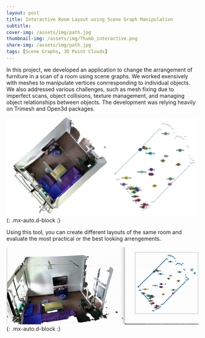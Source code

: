 ```yaml
---
layout: post
title: Interactive Room Layout using Scene Graph Manipulation
subtitle: 
cover-img: /assets/img/path.jpg
thumbnail-img: /assets/img/Thumb_interactive.png
share-img: /assets/img/path.jpg
tags: [Scene Graphs, 3D Point Clouds]
---
```


In this project, we developed an application to change the arrangement of furniture in a scan of a room using scene graphs. We worked exensively with meshes to manipulate vertices conrresponding to individual objects. We also addressed various challenges, such as mesh fixing due to imperfect scans, object collisions, texture management, and managing object relationships between objects. The development was relying heavily on Trimesh and Open3d packages.


![](/assets/img/3dVision.png){: .mx-auto.d-block :}

Using this tool, you can create different layouts of the same room and evaluate the most practical or the best looking arrengements.

![](/assets/img/room.gif){: .mx-auto.d-block :}